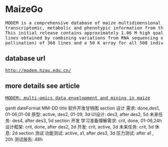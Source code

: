 # MaizeGo
<pre>
MODEM is a comprehensive database of maize multidimensional omics data, including genomic, 
transcriptomic, metabolic and phenotypic information from the cellular to individual plant level. 
This initial release contains approximately 1.06 M high quality SNPs for 508 diverse inbred 
lines obtained by combining variations from RNA sequencing on whole kernels (15 days after 
pollination) of 368 lines and a 50 K array for all 508 individuals.</pre>
## database url
<pre><a href='http://modem.hzau.edu.cn/'>http://modem.hzau.edu.cn/</a></pre>
## more details see article
<pre><a href='https://academic.oup.com/database/article-lookup/doi/10.1093/database/baw117'>MODEM: multi-omics data envelopment and mining in maize</a></pre>

gantt
    dateFormat MM-DD
    title 软件开发甘特图
    section 设计
    需求: done,des1, 01-06,01-08
    原型: active,  des2, 01-09, 3d
    UI设计: des3, after des2, 5d
    未来任务: des4, after des3, 5d
    section 开发
    学习准备理解需求: crit, done, 01-06,24h
    设计框架: crit, done, after des2, 2d
    开发: crit, active, 3d
    未来任务: crit, 5d
    休息: 2d
    section 测试
    功能测试: active, a1, after des3, 3d
    压力测试: after a1  , 20h
    测试报告: 48h    
